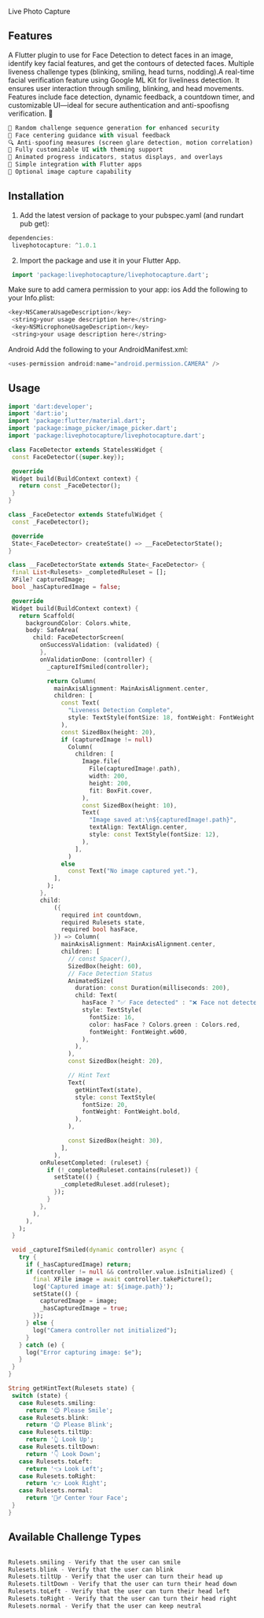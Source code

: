 Live Photo Capture

## Features

A Flutter plugin to use for Face Detection to detect faces in an image, identify key facial features, and get the contours of detected faces.
Multiple liveness challenge types (blinking, smiling, head turns, nodding).A real-time facial verification feature using Google ML Kit for liveliness detection. It ensures user interaction through smiling, blinking, and head movements. Features include face detection, dynamic feedback, a countdown timer, and customizable UI—ideal for secure authentication and anti-spoofisng verification. 🚀

```dart
🔄 Random challenge sequence generation for enhanced security
🎯 Face centering guidance with visual feedback
🔍 Anti-spoofing measures (screen glare detection, motion correlation)
🎨 Fully customizable UI with theming support
🌈 Animated progress indicators, status displays, and overlays
📱 Simple integration with Flutter apps
📸 Optional image capture capability
```

## Installation

1. Add the latest version of package to your pubspec.yaml (and rundart pub get):

```dart
dependencies:
 livephotocapture: ^1.0.1
```

2. Import the package and use it in your Flutter App.

```dart
 import 'package:livephotocapture/livephotocapture.dart';
```

Make sure to add camera permission to your app:
ios
Add the following to your Info.plist:

```dart
<key>NSCameraUsageDescription</key>
 <string>your usage description here</string>
 <key>NSMicrophoneUsageDescription</key>
 <string>your usage description here</string>
```

Android
Add the following to your AndroidManifest.xml:

```dart
<uses-permission android:name="android.permission.CAMERA" />
```

## Usage

```dart
import 'dart:developer';
import 'dart:io';
import 'package:flutter/material.dart';
import 'package:image_picker/image_picker.dart';
import 'package:livephotocapture/livephotocapture.dart';

class FaceDetector extends StatelessWidget {
 const FaceDetector({super.key});

 @override
 Widget build(BuildContext context) {
   return const _FaceDetector();
 }
}

class _FaceDetector extends StatefulWidget {
 const _FaceDetector();

 @override
 State<_FaceDetector> createState() => __FaceDetectorState();
}

class __FaceDetectorState extends State<_FaceDetector> {
 final List<Rulesets> _completedRuleset = [];
 XFile? capturedImage;
 bool _hasCapturedImage = false;

 @override
 Widget build(BuildContext context) {
   return Scaffold(
     backgroundColor: Colors.white,
     body: SafeArea(
       child: FaceDetectorScreen(
         onSuccessValidation: (validated) {
         },
         onValidationDone: (controller) {
           _captureIfSmiled(controller);

           return Column(
             mainAxisAlignment: MainAxisAlignment.center,
             children: [
               const Text(
                 "Liveness Detection Complete",
                 style: TextStyle(fontSize: 18, fontWeight: FontWeight.bold),
               ),
               const SizedBox(height: 20),
               if (capturedImage != null)
                 Column(
                   children: [
                     Image.file(
                       File(capturedImage!.path),
                       width: 200,
                       height: 200,
                       fit: BoxFit.cover,
                     ),
                     const SizedBox(height: 10),
                     Text(
                       "Image saved at:\n${capturedImage!.path}",
                       textAlign: TextAlign.center,
                       style: const TextStyle(fontSize: 12),
                     ),
                   ],
                 )
               else
                 const Text("No image captured yet."),
             ],
           );
         },
         child:
             ({
               required int countdown,
               required Rulesets state,
               required bool hasFace,
             }) => Column(
               mainAxisAlignment: MainAxisAlignment.center,
               children: [
                 // const Spacer(),
                 SizedBox(height: 60),
                 // Face Detection Status
                 AnimatedSize(
                   duration: const Duration(milliseconds: 200),
                   child: Text(
                     hasFace ? "✅ Face detected" : "❌ Face not detected",
                     style: TextStyle(
                       fontSize: 16,
                       color: hasFace ? Colors.green : Colors.red,
                       fontWeight: FontWeight.w600,
                     ),
                   ),
                 ),
                 const SizedBox(height: 20),

                 // Hint Text
                 Text(
                   getHintText(state),
                   style: const TextStyle(
                     fontSize: 20,
                     fontWeight: FontWeight.bold,
                   ),
                 ),

                 const SizedBox(height: 30),
               ],
             ),
         onRulesetCompleted: (ruleset) {
           if (!_completedRuleset.contains(ruleset)) {
             setState(() {
               _completedRuleset.add(ruleset);
             });
           }
         },
       ),
     ),
   );
 }

 void _captureIfSmiled(dynamic controller) async {
   try {
     if (_hasCapturedImage) return;
     if (controller != null && controller.value.isInitialized) {
       final XFile image = await controller.takePicture();
       log('Captured image at: ${image.path}');
       setState(() {
         capturedImage = image;
         _hasCapturedImage = true;
       });
     } else {
       log("Camera controller not initialized");
     }
   } catch (e) {
     log("Error capturing image: $e");
   }
 }
}

String getHintText(Rulesets state) {
 switch (state) {
   case Rulesets.smiling:
     return '😊 Please Smile';
   case Rulesets.blink:
     return '😉 Please Blink';
   case Rulesets.tiltUp:
     return '👆 Look Up';
   case Rulesets.tiltDown:
     return '👇 Look Down';
   case Rulesets.toLeft:
     return '👈 Look Left';
   case Rulesets.toRight:
     return '👉 Look Right';
   case Rulesets.normal:
     return '🧍‍♂️ Center Your Face';
 }
}
```

## Available Challenge Types

```dart

Rulesets.smiling - Verify that the user can smile
Rulesets.blink - Verify that the user can blink
Rulesets.tiltUp - Verify that the user can turn their head up
Rulesets.tiltDown - Verify that the user can turn their head down
Rulesets.toLeft - Verify that the user can turn their head left
Rulesets.toRight - Verify that the user can turn their head right
Rulesets.normal - Verify that the user can keep neutral
```

